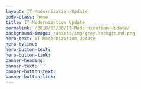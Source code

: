 ```yaml
---
layout: IT-Modernization-Update
body-class: home
title: IT Modernization Update
permalink: /2018/05/30/IT-Modernization-Update/
background-image: /assets/img/grey.background.png
hero-text: IT Modernization Update
hero-byline:
hero-button-text: 
hero-button-link: 
banner-heading: 
banner-text: 
banner-button-text: 
banner-button-link: 
---
```

